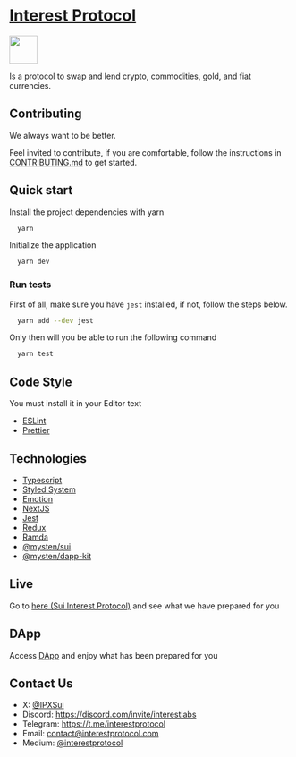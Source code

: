 # [Interest Protocol](https://www.interestprotocol.com/)

 <p> <img width="50px"height="50px" src="./public/logo.png" /></p> Is a protocol to swap and lend crypto, commodities, gold, and fiat currencies.

## Contributing

We always want to be better.

Feel invited to contribute, if you are comfortable, follow the instructions in [CONTRIBUTING.md](./CONTRIBUTING.md) to get started.

## Quick start

Install the project dependencies with yarn

```bash
  yarn
```

Initialize the application

```bash
  yarn dev
```

### Run tests

First of all, make sure you have `jest` installed, if not, follow the steps below.

```bash
  yarn add --dev jest
```

Only then will you be able to run the following command

```bash
  yarn test
```

## Code Style

You must install it in your Editor text

- [ESLint](https://marketplace.visualstudio.com/items?itemName=dbaeumer.vscode-eslint)
- [Prettier](https://marketplace.visualstudio.com/items?itemName=esbenp.prettier-vscode)

## Technologies

- [Typescript](https://typescriptlang.org)
- [Styled System](https://styled-system.com)
- [Emotion](https://emotion.sh/docs/introduction)
- [NextJS](https://nextjs.org/docs/getting-started)
- [Jest](https://jestjs.io)
- [Redux](https://redux.js.org/)
- [Ramda](https://ramdajs.com/)
- [@mysten/sui](https://www.npmjs.com/package/@mysten/sui)
- [@mysten/dapp-kit](https://www.npmjs.com/package/@mysten/dapp-kit)

## Live

Go to [here (Sui Interest Protocol)](https://sui.interestprotocol.com/) and see what we have prepared for you

## DApp

Access [DApp](https://sui.interestprotocol.com/dapp/dex) and enjoy what has been prepared for you

## Contact Us

- X: [@IPXSui](https://x.com/IPXSui)
- Discord: https://discord.com/invite/interestlabs
- Telegram: https://t.me/interestprotocol
- Email: [contact@interestprotocol.com](mailto:contact@interestprotocol.com)
- Medium: [@interestprotocol](https://medium.com/@interestprotocol)
